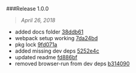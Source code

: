 

###Release 1.0.0
>*April 26, 2018*

 * added docs folder [38ddb61](https://github.com/stbaer/ttips/commits/38ddb61fe4997d27ed52bbb04843ff44c6a0ea03)
 * webpack setup working [7da24bd](https://github.com/stbaer/ttips/commits/7da24bd5e0b587fe3f613961b2f4350b125bf06b)
 * pkg lock [9fd071a](https://github.com/stbaer/ttips/commits/9fd071a51ff9eb6949af2809d8c0fd99030ffa76)
 * added missing dev deps [5252e4c](https://github.com/stbaer/ttips/commits/5252e4cc3a83ca442199204d7f0380e1fdaad1f6)
 * updated readme [fd886bf](https://github.com/stbaer/ttips/commits/fd886bffaea54556d5cc64c777e906b9a1873509)
 * removed browser-run from dev deps [b314090](https://github.com/stbaer/ttips/commits/b31409012f4bab16ab51612eb690db20aff56c5d)


